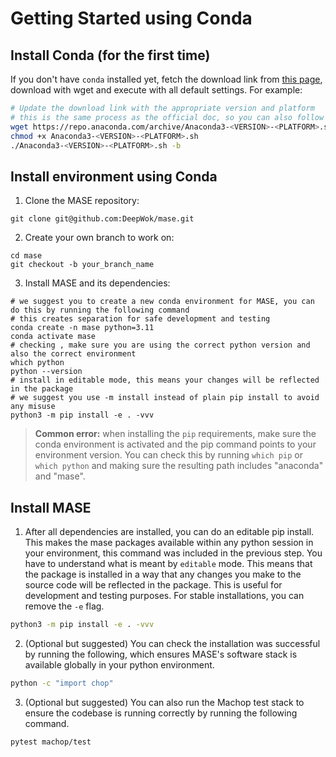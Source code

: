 # Getting Started using Conda

## Install Conda (for the first time)

If you don't have `conda` installed yet, fetch the download link from [this page](https://www.anaconda.com/download#downloads), download with wget and execute with all default settings. For example:
```bash
# Update the download link with the appropriate version and platform
# this is the same process as the official doc, so you can also follow the official doc for installing conda
wget https://repo.anaconda.com/archive/Anaconda3-<VERSION>-<PLATFORM>.sh
chmod +x Anaconda3-<VERSION>-<PLATFORM>.sh
./Anaconda3-<VERSION>-<PLATFORM>.sh -b
```

## Install environment using Conda

1. Clone the MASE repository:
```shell
git clone git@github.com:DeepWok/mase.git
```

2. Create your own branch to work on:
```shell
cd mase
git checkout -b your_branch_name
```

3. Install MASE and its dependencies:
```shell
# we suggest you to create a new conda environment for MASE, you can do this by running the following command
# this creates separation for safe development and testing
conda create -n mase python=3.11
conda activate mase
# checking , make sure you are using the correct python version and also the correct environment
which python
python --version
# install in editable mode, this means your changes will be reflected in the package
# we suggest you use -m install instead of plain pip install to avoid any misuse
python3 -m pip install -e . -vvv
```

> **Common error:** when installing the `pip` requirements, make sure the conda environment is activated and the pip command points to your environment version. You can check this by running `which pip` or `which python` and making sure the resulting path includes "anaconda" and "mase".

## Install MASE

1. After all dependencies are installed, you can do an editable pip install. This makes the mase packages available within any python session in your environment, this command was included in the previous step. You have to understand what is meant by `editable` mode. This means that the package is installed in a way that any changes you make to the source code will be reflected in the package. This is useful for development and testing purposes. For stable installations, you can remove the `-e` flag.

```bash
python3 -m pip install -e . -vvv
```

2. (Optional but suggested) You can check the installation was successful by running the following, which ensures MASE's software stack is available globally in your python environment.

```bash
python -c "import chop"
```

3. (Optional but suggested) You can also run the Machop test stack to ensure the codebase is running correctly by running the following command.

```bash
pytest machop/test
```